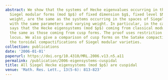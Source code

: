 ```yaml
---
abstract: We show that the systems of Hecke eigenvalues occurring in the spaces of
  Siegel modular forms (mod $p$) of fixed dimension $g$, fixed level $N$, and varying
  weight, are the same as the systems occurring in the spaces of Siegel cusp forms
  with the same parameters and varying weight. In particular, in the case $g=1$, this
  says that the Hecke eigensystems (mod $p$) coming from classical modular forms are
  the same as those coming from cusp forms. The proof uses restriction to the superspecial
  locus. We also give a comparison of cusp forms on the Satake compactification versus
  the toroidal compactifications of Siegel modular varieties.
collection: publications
date: '2006-01-01'
paperurl: https://doi.org/10.4310/MRL.2006.v13.n5.a11
permalink: /publication/2006-eigensystems-cuspidal
title: All Siegel Hecke eigensystems (mod $p$) are cuspidal
venue: 'Math. Res. Lett., 13(5-6): 813-823'
---
```

